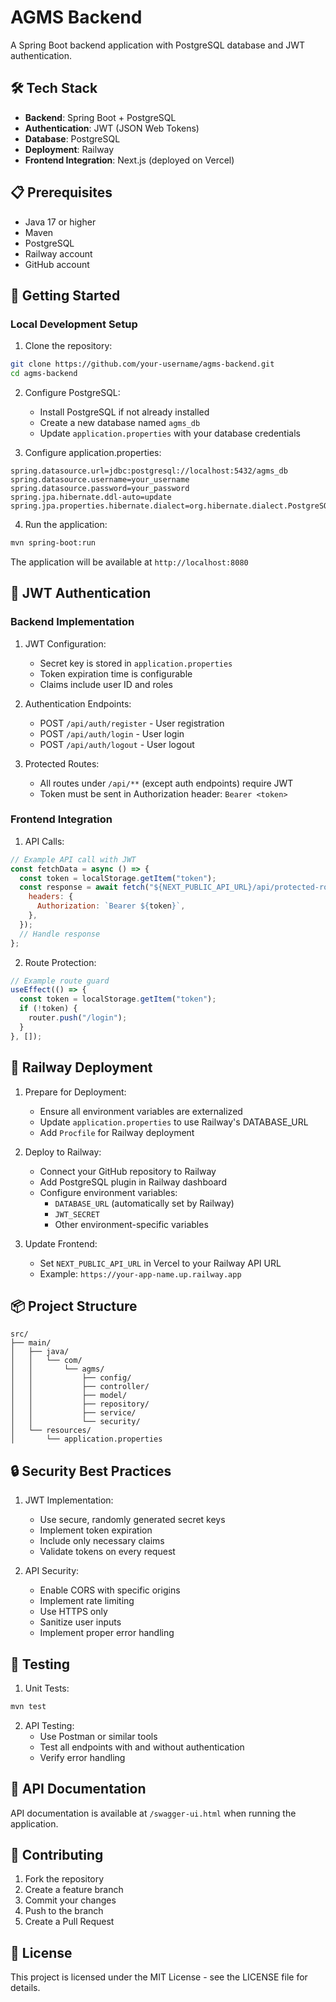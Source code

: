# AGMS Backend

A Spring Boot backend application with PostgreSQL database and JWT authentication.

## 🛠 Tech Stack

- **Backend**: Spring Boot + PostgreSQL
- **Authentication**: JWT (JSON Web Tokens)
- **Database**: PostgreSQL
- **Deployment**: Railway
- **Frontend Integration**: Next.js (deployed on Vercel)

## 📋 Prerequisites

- Java 17 or higher
- Maven
- PostgreSQL
- Railway account
- GitHub account

## 🚀 Getting Started

### Local Development Setup

1. Clone the repository:

```bash
git clone https://github.com/your-username/agms-backend.git
cd agms-backend
```

2. Configure PostgreSQL:

   - Install PostgreSQL if not already installed
   - Create a new database named `agms_db`
   - Update `application.properties` with your database credentials

3. Configure application.properties:

```properties
spring.datasource.url=jdbc:postgresql://localhost:5432/agms_db
spring.datasource.username=your_username
spring.datasource.password=your_password
spring.jpa.hibernate.ddl-auto=update
spring.jpa.properties.hibernate.dialect=org.hibernate.dialect.PostgreSQLDialect
```

4. Run the application:

```bash
mvn spring-boot:run
```

The application will be available at `http://localhost:8080`

## 🔐 JWT Authentication

### Backend Implementation

1. JWT Configuration:

   - Secret key is stored in `application.properties`
   - Token expiration time is configurable
   - Claims include user ID and roles

2. Authentication Endpoints:

   - POST `/api/auth/register` - User registration
   - POST `/api/auth/login` - User login
   - POST `/api/auth/logout` - User logout

3. Protected Routes:
   - All routes under `/api/**` (except auth endpoints) require JWT
   - Token must be sent in Authorization header: `Bearer <token>`

### Frontend Integration

1. API Calls:

```javascript
// Example API call with JWT
const fetchData = async () => {
  const token = localStorage.getItem("token");
  const response = await fetch("${NEXT_PUBLIC_API_URL}/api/protected-route", {
    headers: {
      Authorization: `Bearer ${token}`,
    },
  });
  // Handle response
};
```

2. Route Protection:

```javascript
// Example route guard
useEffect(() => {
  const token = localStorage.getItem("token");
  if (!token) {
    router.push("/login");
  }
}, []);
```

## 🚂 Railway Deployment

1. Prepare for Deployment:

   - Ensure all environment variables are externalized
   - Update `application.properties` to use Railway's DATABASE_URL
   - Add `Procfile` for Railway deployment

2. Deploy to Railway:

   - Connect your GitHub repository to Railway
   - Add PostgreSQL plugin in Railway dashboard
   - Configure environment variables:
     - `DATABASE_URL` (automatically set by Railway)
     - `JWT_SECRET`
     - Other environment-specific variables

3. Update Frontend:
   - Set `NEXT_PUBLIC_API_URL` in Vercel to your Railway API URL
   - Example: `https://your-app-name.up.railway.app`

## 📦 Project Structure

```
src/
├── main/
│   ├── java/
│   │   └── com/
│   │       └── agms/
│   │           ├── config/
│   │           ├── controller/
│   │           ├── model/
│   │           ├── repository/
│   │           ├── service/
│   │           └── security/
│   └── resources/
│       └── application.properties
```

## 🔒 Security Best Practices

1. JWT Implementation:

   - Use secure, randomly generated secret keys
   - Implement token expiration
   - Include only necessary claims
   - Validate tokens on every request

2. API Security:
   - Enable CORS with specific origins
   - Implement rate limiting
   - Use HTTPS only
   - Sanitize user inputs
   - Implement proper error handling

## 🧪 Testing

1. Unit Tests:

```bash
mvn test
```

2. API Testing:
   - Use Postman or similar tools
   - Test all endpoints with and without authentication
   - Verify error handling

## 📝 API Documentation

API documentation is available at `/swagger-ui.html` when running the application.

## 🤝 Contributing

1. Fork the repository
2. Create a feature branch
3. Commit your changes
4. Push to the branch
5. Create a Pull Request

## 📄 License

This project is licensed under the MIT License - see the LICENSE file for details.
